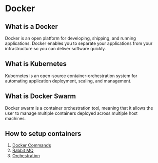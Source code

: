# Docker

## What is a Docker
Docker is an open platform for developing, shipping, and running applications. Docker enables you to separate your applications from your infrastructure so you can deliver software quickly.

## What is Kubernetes
Kubernetes is an open-source container-orchestration system for automating application deployment, scaling, and management.

## What is Docker Swarm
Docker swarm is a container orchestration tool, meaning that it allows the user to manage multiple containers deployed across multiple host machines.

## How to setup containers
1. [Docker Commands](./DockerCommands.md)
1. [Rabbit MQ](./RabbitMQ.md)
1. [Orchestration](./Orchestration.md)